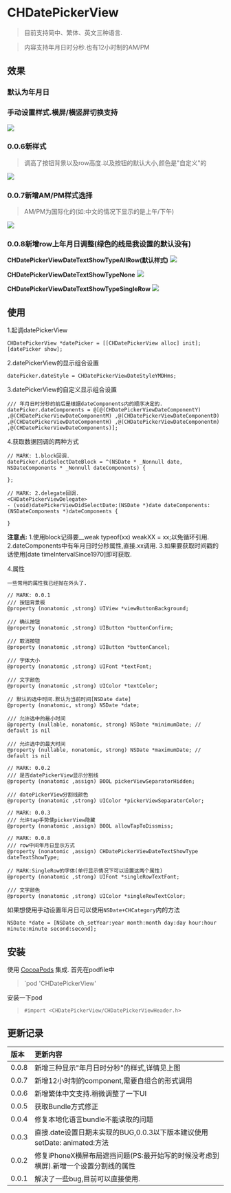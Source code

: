 # CHDatePickerView

> 目前支持简中、繁体、英文三种语言.

> 内容支持年月日时分秒.也有12小时制的AM/PM

## 效果

### 默认为年月日

### 手动设置样式.横屏/横竖屏切换支持
![](https://github.com/MeteoriteMan/Assets/blob/master/gif/CHDatePickerView-Demo-iPhone%20Xs%20Max.gif?raw=true)

### 0.0.6新样式
> 调高了按钮背景以及row高度.以及按钮的默认大小,颜色是"自定义"的

![](https://github.com/MeteoriteMan/Assets/blob/master/gif/CHDatePickerView-Demo(0.0.6)-iPhone%20Xs%20Max.gif?raw=true)

### 0.0.7新增AM/PM样式选择
> AM/PM为国际化的(如:中文的情况下显示的是上午/下午)

![](https://github.com/MeteoriteMan/Assets/blob/master/gif/CHDatePickerView-Demo(0.0.7)-iPhone%20SE.gif?raw=true)

### 0.0.8新增row上年月日调整(绿色的线是我设置的默认没有)

**CHDatePickerViewDateTextShowTypeAllRow(默认样式)**
![](https://github.com/MeteoriteMan/Assets/blob/master/png/CHDatePickerView-Demo-0.0.8(CHDatePickerViewDateTextShowTypeAllRow)@2x.png?raw=true)

**CHDatePickerViewDateTextShowTypeNone**
![](https://github.com/MeteoriteMan/Assets/blob/master/png/CHDatePickerView-Demo-0.0.8(CHDatePickerViewDateTextShowTypeNone)@2x.png?raw=true)

**CHDatePickerViewDateTextShowTypeSingleRow**
![](https://github.com/MeteoriteMan/Assets/blob/master/png/CHDatePickerView-Demo-0.0.8(CHDatePickerViewDateTextShowTypeSingleRow)@2x.png?raw=true)

## 使用

1.起调datePickerView

```
CHDatePickerView *datePicker = [[CHDatePickerView alloc] init];	
[datePicker show];
```

2.datePickerView的显示组合设置

```
datePicker.dateStyle = CHDatePickerViewDateStyleYMDHms;
```

3.datePickerView的自定义显示组合设置

```
/// 年月日时分秒的前后是根据dateComponents内的顺序决定的.
datePicker.dateComponents = @[@(CHDatePickerViewDateComponentY) ,@(CHDatePickerViewDateComponentM) ,@(CHDatePickerViewDateComponentD) ,@(CHDatePickerViewDateComponentH) ,@(CHDatePickerViewDateComponentm) ,@(CHDatePickerViewDateComponents)];
```

4.获取数据回调的两种方式

```
// MARK: 1.block回调.
datePicker.didSelectDateBlock = ^(NSDate * _Nonnull date, NSDateComponents * _Nonnull dateComponents) {

};
    
// MARK: 2.delegate回调.
<CHDatePickerViewDelegate>
- (void)datePickerViewDidSelectDate:(NSDate *)date dateComponents:(NSDateComponents *)dateComponents {

}
```

**注意点:**
1.使用block记得要__weak typeof(xx) weakXX = xx;以免循环引用.
2.dateComponents中有年月日时分秒属性,直接.xx调用.
3.如果要获取时间戳的话使用[date timeIntervalSince1970]即可获取.

4.属性

```
一些常用的属性我已经抛在外头了.

// MARK: 0.0.1
/// 按钮背景板
@property (nonatomic ,strong) UIView *viewButtonBackground;

/// 确认按钮
@property (nonatomic ,strong) UIButton *buttonConfirm;

/// 取消按钮
@property (nonatomic ,strong) UIButton *buttonCancel;

/// 字体大小
@property (nonatomic ,strong) UIFont *textFont;

/// 文字颜色
@property (nonatomic ,strong) UIColor *textColor;

// 默认的选中时间.默认为当前时间[NSDate date]
@property (nonatomic, strong) NSDate *date;

/// 允许选中的最小时间
@property (nullable, nonatomic, strong) NSDate *minimumDate; // default is nil

/// 允许选中的最大时间
@property (nullable, nonatomic, strong) NSDate *maximumDate; // default is nil

// MARK: 0.0.2
/// 是否datePickerView显示分割线
@property (nonatomic ,assign) BOOL pickerViewSeparatorHidden;

/// datePickerView分割线颜色
@property (nonatomic ,strong) UIColor *pickerViewSeparatorColor;

// MARK: 0.0.3
/// 允许tap手势使pickerView隐藏
@property (nonatomic ,assign) BOOL allowTapToDissmiss;

// MARK: 0.0.8
/// row中间年月日显示方式
@property (nonatomic ,assign) CHDatePickerViewDateTextShowType dateTextShowType;

// MARK:SingleRow的字体(单行显示情况下可以设置这两个属性)
@property (nonatomic ,strong) UIFont *singleRowTextFont;

/// 文字颜色
@property (nonatomic ,strong) UIColor *singleRowTextColor;

```

如果想使用手动设置年月日可以使用`NSDate+CHCategory`内的方法

```
NSDate *date = [NSDate ch_setYear:year month:month day:day hour:hour minute:minute second:second];
```

## 安装

使用 [CocoaPods](http://www.cocoapods.com/) 集成.
首先在podfile中
>`pod 'CHDatePickerView'

安装一下pod

>`#import <CHDatePickerView/CHDatePickerViewHeader.h>`

## 更新记录

|版本|更新内容|
|:--|:--|
|0.0.8|新增三种显示"年月日时分秒"的样式,详情见上图|
|0.0.7|新增12小时制的component,需要自组合的形式调用|
|0.0.6|新增繁体中文支持.稍微调整了一下UI|
|0.0.5|获取Bundle方式修正|
|0.0.4|修复本地化语言bundle不能读取的问题|
|0.0.3|直接.date设置日期未实现的BUG,0.0.3以下版本建议使用setDate: animated:方法|
|0.0.2|修复iPhoneX横屏布局遮挡问题(PS:最开始写的时候没考虑到横屏).新增一个设置分割线的属性|
|0.0.1|解决了一些bug,目前可以直接使用.|
